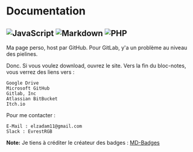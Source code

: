# Documentation 
![JavaScript](https://img.shields.io/badge/javascript-%23323330.svg?style=for-the-badge&logo=javascript&logoColor=%23F7DF1E) ![Markdown](https://img.shields.io/badge/markdown-%23000000.svg?style=for-the-badge&logo=markdown&logoColor=white) ![PHP](https://img.shields.io/badge/php-%23777BB4.svg?style=for-the-badge&logo=php&logoColor=white)
--- 
Ma page perso, host par GitHub. Pour GitLab, y'a un problème au niveau des pielines.

Donc. Si vous voulez download, ouvrez le site. Vers la fin du bloc-notes, vous verrez des liens vers :<br>

    
    Google Drive
    Microsoft GitHub
    Gitlab, Inc
    Atlassian BitBucket
    Itch.io
    
Pour me contacter :

    E-Mail : elzadam11@gmail.com
    Slack : EvrestRGB

**Note:** Je tiens à créditer le créateur des badges :
[MD-Badges](https://ileriayo.github.io/markdown-badges/)
